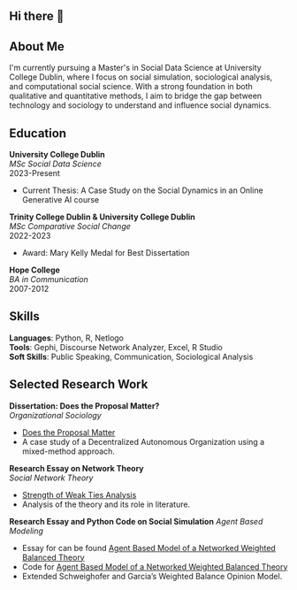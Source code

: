 ## Hi there 👋

## About Me
I'm currently pursuing a Master's in Social Data Science at University College Dublin, where I focus on social simulation, sociological analysis, and computational social science. With a strong foundation in both qualitative and quantitative methods, I aim to bridge the gap between technology and sociology to understand and influence social dynamics.

## Education
**University College Dublin**  
*MSc Social Data Science*  
2023-Present  
- Current Thesis: A Case Study on the Social Dynamics in an Online Generative AI course

**Trinity College Dublin & University College Dublin**  
*MSc Comparative Social Change*  
2022-2023  
- Award: Mary Kelly Medal for Best Dissertation

**Hope College**  
*BA in Communication*  
2007-2012

## Skills
**Languages**: Python, R, Netlogo  
**Tools**: Gephi, Discourse Network Analyzer, Excel, R Studio  
**Soft Skills**: Public Speaking, Communication, Sociological Analysis  

## Selected Research Work
**Dissertation: Does the Proposal Matter?**  
*Organizational Sociology*  
- [Does the Proposal Matter](https://github.com/zach-porter/Writtings/blob/main/MSc%20CSC%20Zachary%20Porter_%20Research%20Dissertation.pdf)
- A case study of a Decentralized Autonomous Organization using a mixed-method approach.

**Research Essay on Network Theory**  
*Social Network Theory*
- [Strength of Weak Ties Analysis](https://github.com/zach-porter/Writtings/blob/main/Strength%20of%20Weak%20Ties%20Analyzed%20Zach%20Porter.pdf)
- Analysis of the theory and its role in literature.

**Research Essay and Python Code on Social Simulation**
*Agent Based Modeling*
- Essay for can be found [Agent Based Model of a Networked Weighted Balanced Theory](https://github.com/zach-porter/Writtings/blob/main/Networked%20Weighted%20Balanced%20Theory.pdf)
- Code for [Agent Based Model of a Networked Weighted Balanced Theory](https://github.com/zach-porter/ABM-Networked-Weighted-Balance-Theory)
- Extended Schweighofer and Garcia’s Weighted Balance Opinion Model.


<!--
**zach-porter/zach-porter** is a ✨ _special_ ✨ repository because its `README.md` (this file) appears on your GitHub profile.

Here are some ideas to get you started:

- 🔭 I’m currently working on ...
- 🌱 I’m currently learning ...
- 👯 I’m looking to collaborate on ...
- 🤔 I’m looking for help with ...
- 💬 Ask me about ...
- 📫 How to reach me: ...
- 😄 Pronouns: ...
- ⚡ Fun fact: ...
-->
